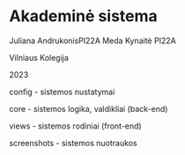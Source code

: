 # Akademinė sistema
Juliana AndrukonisPI22A
Meda Kynaitė PI22A

Vilniaus Kolegija

2023

config - sistemos nustatymai

core - sistemos logika, valdikliai (back-end)

views - sistemos rodiniai (front-end)

screenshots - sistemos nuotraukos
